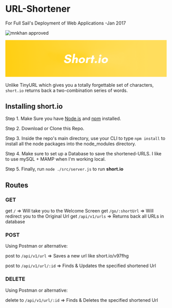 # URL-Shortener
For Full Sail's Deployment of Web Applications -Jan 2017

![mnkhan approved](https://img.shields.io/badge/mnkhan94-approved-brightgreen.svg)

![alt tag](/readme/logo.png)

Unlike TinyURL which gives you a totally forgettable set of characters, `short.io` returns back a two-combination series of words.

## Installing short.io

Step 1. Make Sure you have [Node.js](https://nodejs.org/en/) and [npm](https://www.npmjs.com) installed.

Step 2. Download or Clone this Repo.

Step 3. Inside the repo's main directory, use your CLI to type `npm install` to install all the node packages into the node_modules directory.

Step 4. Make sure to set up a Database to save the shortened-URLS. I like to use mySQL + MAMP when I'm working local.

Step 5. Finally, run `node ./src/server.js` to run **short.io**

## Routes

### GET

get `/` => Will take you to the Welcome Screen
get `/go/:shortUrl` => Will redirect you to the Original Url
get `/api/v1/urls` => Returns back all URLs in database

### POST

Using Postman or alternative:

post to `/api/v1/url` => Saves a new url like short.io/v97fhg

post to `/api/v1/url/:id` => Finds & Updates the specified shortened Url

### DELETE

Using Postman or alternative:

delete to `/api/v1/url/:id` => Finds & Deletes the specified shortened Url
